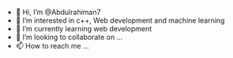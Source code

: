 - 👋 Hi, I’m @Abdulrahiman7
- 👀 I’m interested in c++, Web development and machine learning
- 🌱 I’m currently learning web development
- 💞️ I’m looking to collaborate on ...
- 📫 How to reach me ...

<!---
Abdulrahiman7/Abdulrahiman7 is a ✨ special ✨ repository because its `README.md` (this file) appears on your GitHub profile.
You can click the Preview link to take a look at your changes.
--->
